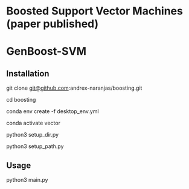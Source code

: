 # Boosted Support Vector Machines (paper published)
# GenBoost-SVM

## Installation
git clone git@github.com:andrex-naranjas/boosting.git

cd boosting

conda env create -f desktop_env.yml

conda activate vector

python3 setup_dir.py

python3 setup_path.py

## Usage
python3 main.py

